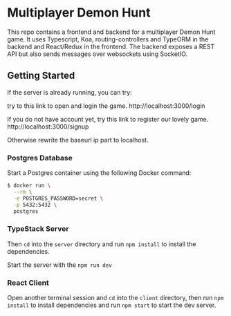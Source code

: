 # Multiplayer Demon Hunt

This repo contains a frontend and backend for a multiplayer Demon Hunt game. It uses Typescript, Koa, routing-controllers and TypeORM in the backend and React/Redux in the frontend. The backend exposes a REST API but also sends messages over websockets using SocketIO. 

## Getting Started

If the server is already running, you can try:

try to this link to open and login the game.
http://localhost:3000/login

If you do not have account yet, try this link to register our lovely game.
http://localhost:3000/signup

Otherwise rewrite the baseurl ip part to localhost.

### Postgres Database

Start a Postgres container using the following Docker command:

```bash
$ docker run \
  --rm \
  -e POSTGRES_PASSWORD=secret \
  -p 5432:5432 \
  postgres
```

### TypeStack Server

Then `cd` into the `server` directory and run `npm install` to install the dependencies.

Start the server with the `npm run dev`

### React Client

Open another terminal session and `cd` into the `client` directory, then run `npm install` to install dependencies and run `npm start` to start the dev server.
